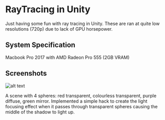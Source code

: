 # RayTracing in Unity

Just having some fun with ray tracing in Unity. These are ran at quite low resolutions (720p) due to lack of GPU horsepower. 

## System Specification
Macbook Pro 2017 with AMD Radeon Pro 555 (2GB VRAM)

## Screenshots
![alt text](https://github.com/muramasa2402/UnityRayTracing/blob/master/Assets/Screenshots/screenshot.png)

A scene with 4 spheres: red transparent, colourless transparent, purple diffuse, green mirror. Implemented a simple hack to create the light focusing effect when it passes through transparent spheres causing the middle of the shadow to light up.